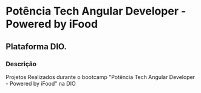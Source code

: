 # Potência Tech Angular Developer - Powered by iFood
## Plataforma DIO.

### Descrição
Projetos Realizados durante o bootcamp "Potência Tech Angular Developer - Powered by iFood" na DIO
